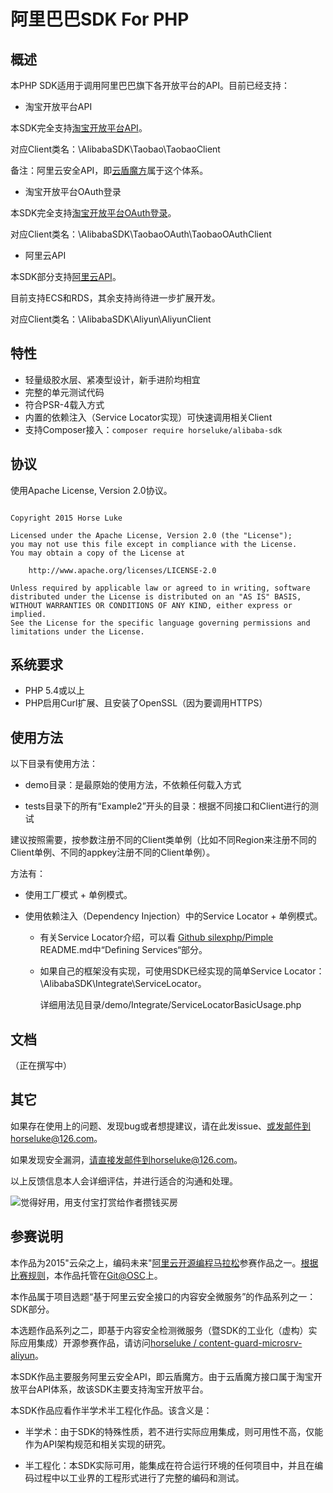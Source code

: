 # 阿里巴巴SDK For PHP

## 概述

本PHP SDK适用于调用阿里巴巴旗下各开放平台的API。目前已经支持：

* 淘宝开放平台API

本SDK完全支持[淘宝开放平台API](http://open.taobao.com/api/api_list.htm?spm=a219a.7386653.1.30.MYVxfa)。

对应Client类名：\AlibabaSDK\Taobao\TaobaoClient

备注：阿里云安全API，即[云盾魔方](http://csc.aliyun.com/)属于这个体系。

* 淘宝开放平台OAuth登录

本SDK完全支持[淘宝开放平台OAuth登录](http://open.taobao.com/doc/detail.htm?id=102635&spm=a219a.7386781.1998342838.19.ryTNmv)。

对应Client类名：\AlibabaSDK\TaobaoOAuth\TaobaoOAuthClient

* 阿里云API

本SDK部分支持[阿里云API](http://develop.aliyun.com/api/?spm=5176.100054.201.108.UyKD0b)。

目前支持ECS和RDS，其余支持尚待进一步扩展开发。

对应Client类名：\AlibabaSDK\Aliyun\AliyunClient


## 特性

* 轻量级胶水层、紧凑型设计，新手进阶均相宜
* 完整的单元测试代码
* 符合PSR-4载入方式
* 内置的依赖注入（Service Locator实现）可快速调用相关Client
* 支持Composer接入：```composer require horseluke/alibaba-sdk```

## 协议

使用Apache License, Version 2.0协议。


```

Copyright 2015 Horse Luke

Licensed under the Apache License, Version 2.0 (the "License");
you may not use this file except in compliance with the License.
You may obtain a copy of the License at

    http://www.apache.org/licenses/LICENSE-2.0

Unless required by applicable law or agreed to in writing, software
distributed under the License is distributed on an "AS IS" BASIS,
WITHOUT WARRANTIES OR CONDITIONS OF ANY KIND, either express or implied.
See the License for the specific language governing permissions and
limitations under the License.

```

## 系统要求

* PHP 5.4或以上
* PHP启用Curl扩展、且安装了OpenSSL（因为要调用HTTPS）

## 使用方法

以下目录有使用方法：

* demo目录：是最原始的使用方法，不依赖任何载入方式

* tests目录下的所有“Example2”开头的目录：根据不同接口和Client进行的测试

建议按照需要，按参数注册不同的Client类单例（比如不同Region来注册不同的Client单例、不同的appkey注册不同的Client单例）。

方法有：

* 使用工厂模式 + 单例模式。

* 使用依赖注入（Dependency Injection）中的Service Locator + 单例模式。

  - 有关Service Locator介绍，可以看 [Github silexphp/Pimple](https://github.com/silexphp/Pimple ) README.md中“Defining Services“部分。
  
  - 如果自己的框架没有实现，可使用SDK已经实现的简单Service Locator：\AlibabaSDK\Integrate\ServiceLocator。
  
    详细用法见目录/demo/Integrate/ServiceLocatorBasicUsage.php


## 文档

（正在撰写中）

## 其它

如果存在使用上的问题、发现bug或者想提建议，请在此发issue、或发邮件到horseluke@126.com。

如果发现安全漏洞，请直接发邮件到horseluke@126.com。

以上反馈信息本人会详细评估，并进行适合的沟通和处理。

![觉得好用，用支付宝打赏给作者攒钱买房](http://7xlz3z.com1.z0.glb.clouddn.com/img/git/apavqmok7au6ummhae.png)

## 参赛说明

本作品为2015"云朵之上，编码未来"[阿里云开源编程马拉松](http://bbs.aliyun.com/read/256663.html?spm=5176.100131.1.6.urYu37)参赛作品之一。[根据比赛规则](http://www.oschina.net/2015-ali-hackathon#item-rule)，本作品托管在[Git@OSC](http://git.oschina.net/)上。

本作品属于项目选题“基于阿里云安全接口的内容安全微服务”的作品系列之一：SDK部分。

本选题作品系列之二，即基于内容安全检测微服务（暨SDK的工业化（虚构）实际应用集成）开源参赛作品，请访问[horseluke / content-guard-microsrv-aliyun](http://git.oschina.net/horseluke/content-guard-microsrv-aliyun)。

本SDK作品主要服务阿里云安全API，即云盾魔方。由于云盾魔方接口属于淘宝开放平台API体系，故该SDK主要支持淘宝开放平台。

本SDK作品应看作半学术半工程化作品。该含义是：

* 半学术：由于SDK的特殊性质，若不进行实际应用集成，则可用性不高，仅能作为API架构规范和相关实现的研究。

* 半工程化：本SDK实际可用，能集成在符合运行环境的任何项目中，并且在编码过程中以工业界的工程形式进行了完整的编码和测试。



